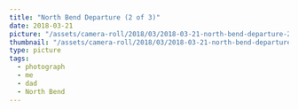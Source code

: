 ```yaml
---
title: "North Bend Departure (2 of 3)"
date: 2018-03-21
picture: "/assets/camera-roll/2018/03/2018-03-21-north-bend-departure-2/20180321_223717355_iOS.jpg"
thumbnail: "/assets/camera-roll/2018/03/2018-03-21-north-bend-departure-2/20180321_223717355_iOS-thumbnail.jpg"
type: picture
tags:
  - photograph
  - me
  - dad
  - North Bend
---
```

